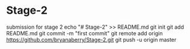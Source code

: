 # Stage-2
submission for stage 2
echo "# Stage-2" >> README.md
git init
git add README.md
git commit -m "first commit"
git remote add origin https://github.com/bryanaberry/Stage-2.git
git push -u origin master
